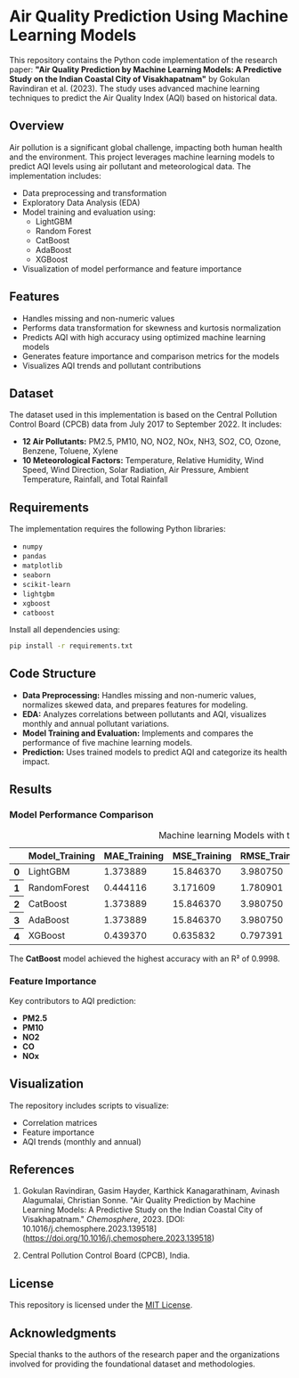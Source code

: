 
# Air Quality Prediction Using Machine Learning Models

This repository contains the Python code implementation of the research paper: **"Air Quality Prediction by Machine Learning Models: A Predictive Study on the Indian Coastal City of Visakhapatnam"** by Gokulan Ravindiran et al. (2023). The study uses advanced machine learning techniques to predict the Air Quality Index (AQI) based on historical data.

## Overview

Air pollution is a significant global challenge, impacting both human health and the environment. This project leverages machine learning models to predict AQI levels using air pollutant and meteorological data. The implementation includes:

-   Data preprocessing and transformation
-   Exploratory Data Analysis (EDA)
-   Model training and evaluation using:
    -   LightGBM
    -   Random Forest
    -   CatBoost
    -   AdaBoost
    -   XGBoost
-   Visualization of model performance and feature importance

## Features

-   Handles missing and non-numeric values
-   Performs data transformation for skewness and kurtosis normalization
-   Predicts AQI with high accuracy using optimized machine learning models
-   Generates feature importance and comparison metrics for the models
-   Visualizes AQI trends and pollutant contributions

## Dataset

The dataset used in this implementation is based on the Central Pollution Control Board (CPCB) data from July 2017 to September 2022. It includes:

-   **12 Air Pollutants:** PM2.5, PM10, NO, NO2, NOx, NH3, SO2, CO, Ozone, Benzene, Toluene, Xylene
-   **10 Meteorological Factors:** Temperature, Relative Humidity, Wind Speed, Wind Direction, Solar Radiation, Air Pressure, Ambient Temperature, Rainfall, and Total Rainfall

## Requirements

The implementation requires the following Python libraries:

-   `numpy`
-   `pandas`
-   `matplotlib`
-   `seaborn`
-   `scikit-learn`
-   `lightgbm`
-   `xgboost`
-   `catboost`

Install all dependencies using:


```bash
pip install -r requirements.txt 
```
## Code Structure

-   **Data Preprocessing:** Handles missing and non-numeric values, normalizes skewed data, and prepares features for modeling.
-   **EDA:** Analyzes correlations between pollutants and AQI, visualizes monthly and annual pollutant variations.
-   **Model Training and Evaluation:** Implements and compares the performance of five machine learning models.
-   **Prediction:** Uses trained models to predict AQI and categorize its health impact.

## Results

### Model Performance Comparison

<table id="T_67279">
  <caption>Machine learning Models with their performance factors in prediction of AQI</caption>
  <thead>
    <tr>
      <th class="blank level0" >&nbsp;</th>
      <th id="T_67279_level0_col0" class="col_heading level0 col0" >Model_Training</th>
      <th id="T_67279_level0_col1" class="col_heading level0 col1" >MAE_Training</th>
      <th id="T_67279_level0_col2" class="col_heading level0 col2" >MSE_Training</th>
      <th id="T_67279_level0_col3" class="col_heading level0 col3" >RMSE_Training</th>
      <th id="T_67279_level0_col4" class="col_heading level0 col4" >R2_Training</th>
      <th id="T_67279_level0_col5" class="col_heading level0 col5" >MAE_Testing</th>
      <th id="T_67279_level0_col6" class="col_heading level0 col6" >MSE_Testing</th>
      <th id="T_67279_level0_col7" class="col_heading level0 col7" >RMSE_Testing</th>
      <th id="T_67279_level0_col8" class="col_heading level0 col8" >R2_Testing</th>
    </tr>
  </thead>
  <tbody>
    <tr>
      <th id="T_67279_level0_row0" class="row_heading level0 row0" >0</th>
      <td id="T_67279_row0_col0" class="data row0 col0" >LightGBM</td>
      <td id="T_67279_row0_col1" class="data row0 col1" >1.373889</td>
      <td id="T_67279_row0_col2" class="data row0 col2" >15.846370</td>
      <td id="T_67279_row0_col3" class="data row0 col3" >3.980750</td>
      <td id="T_67279_row0_col4" class="data row0 col4" >0.995221</td>
      <td id="T_67279_row0_col5" class="data row0 col5" >1.811602</td>
      <td id="T_67279_row0_col6" class="data row0 col6" >19.478235</td>
      <td id="T_67279_row0_col7" class="data row0 col7" >4.413415</td>
      <td id="T_67279_row0_col8" class="data row0 col8" >0.992536</td>
    </tr>
    <tr>
      <th id="T_67279_level0_row1" class="row_heading level0 row1" >1</th>
      <td id="T_67279_row1_col0" class="data row1 col0" >RandomForest</td>
      <td id="T_67279_row1_col1" class="data row1 col1" >0.444116</td>
      <td id="T_67279_row1_col2" class="data row1 col2" >3.171609</td>
      <td id="T_67279_row1_col3" class="data row1 col3" >1.780901</td>
      <td id="T_67279_row1_col4" class="data row1 col4" >0.999043</td>
      <td id="T_67279_row1_col5" class="data row1 col5" >1.279939</td>
      <td id="T_67279_row1_col6" class="data row1 col6" >20.688324</td>
      <td id="T_67279_row1_col7" class="data row1 col7" >4.548442</td>
      <td id="T_67279_row1_col8" class="data row1 col8" >0.992072</td>
    </tr>
    <tr>
      <th id="T_67279_level0_row2" class="row_heading level0 row2" >2</th>
      <td id="T_67279_row2_col0" class="data row2 col0" >CatBoost</td>
      <td id="T_67279_row2_col1" class="data row2 col1" >1.373889</td>
      <td id="T_67279_row2_col2" class="data row2 col2" >15.846370</td>
      <td id="T_67279_row2_col3" class="data row2 col3" >3.980750</td>
      <td id="T_67279_row2_col4" class="data row2 col4" >0.995221</td>
      <td id="T_67279_row2_col5" class="data row2 col5" >1.811602</td>
      <td id="T_67279_row2_col6" class="data row2 col6" >19.478235</td>
      <td id="T_67279_row2_col7" class="data row2 col7" >4.413415</td>
      <td id="T_67279_row2_col8" class="data row2 col8" >0.992536</td>
    </tr>
    <tr>
      <th id="T_67279_level0_row3" class="row_heading level0 row3" >3</th>
      <td id="T_67279_row3_col0" class="data row3 col0" >AdaBoost</td>
      <td id="T_67279_row3_col1" class="data row3 col1" >1.373889</td>
      <td id="T_67279_row3_col2" class="data row3 col2" >15.846370</td>
      <td id="T_67279_row3_col3" class="data row3 col3" >3.980750</td>
      <td id="T_67279_row3_col4" class="data row3 col4" >0.995221</td>
      <td id="T_67279_row3_col5" class="data row3 col5" >1.811602</td>
      <td id="T_67279_row3_col6" class="data row3 col6" >19.478235</td>
      <td id="T_67279_row3_col7" class="data row3 col7" >4.413415</td>
      <td id="T_67279_row3_col8" class="data row3 col8" >0.992536</td>
    </tr>
    <tr>
      <th id="T_67279_level0_row4" class="row_heading level0 row4" >4</th>
      <td id="T_67279_row4_col0" class="data row4 col0" >XGBoost</td>
      <td id="T_67279_row4_col1" class="data row4 col1" >0.439370</td>
      <td id="T_67279_row4_col2" class="data row4 col2" >0.635832</td>
      <td id="T_67279_row4_col3" class="data row4 col3" >0.797391</td>
      <td id="T_67279_row4_col4" class="data row4 col4" >0.999808</td>
      <td id="T_67279_row4_col5" class="data row4 col5" >1.623464</td>
      <td id="T_67279_row4_col6" class="data row4 col6" >19.362135</td>
      <td id="T_67279_row4_col7" class="data row4 col7" >4.400243</td>
      <td id="T_67279_row4_col8" class="data row4 col8" >0.992580</td>
    </tr>
  </tbody>
</table>

The **CatBoost** model achieved the highest accuracy with an R² of 0.9998.

### Feature Importance

Key contributors to AQI prediction:

-   **PM2.5**
-   **PM10**
-   **NO2**
-   **CO**
-   **NOx**

## Visualization

The repository includes scripts to visualize:

-   Correlation matrices
-   Feature importance
-   AQI trends (monthly and annual)

## References

1.  Gokulan Ravindiran, Gasim Hayder, Karthick Kanagarathinam, Avinash Alagumalai, Christian Sonne. "Air Quality Prediction by Machine Learning Models: A Predictive Study on the Indian Coastal City of Visakhapatnam." _Chemosphere_, 2023. [DOI: 10.1016/j.chemosphere.2023.139518] (https://doi.org/10.1016/j.chemosphere.2023.139518)
    
2.  Central Pollution Control Board (CPCB), India.
    

## License

This repository is licensed under the [MIT License](LICENSE).

## Acknowledgments

Special thanks to the authors of the research paper and the organizations involved for providing the foundational dataset and methodologies.
